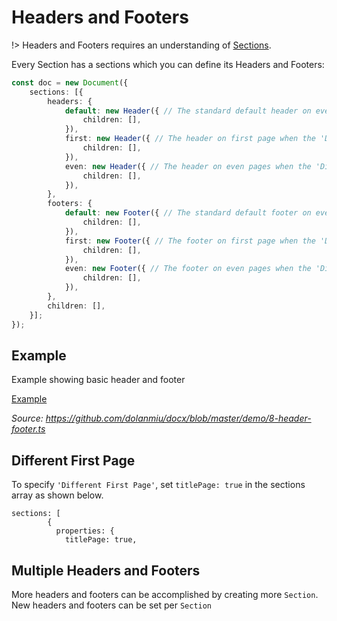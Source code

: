 # Headers and Footers

!> Headers and Footers requires an understanding of [Sections](usage/sections.md).

Every Section has a sections which you can define its Headers and Footers:

```ts
const doc = new Document({
    sections: [{
        headers: {
            default: new Header({ // The standard default header on every page or header on odd pages when the 'Different Odd & Even Pages' option is activated
                children: [],
            }),
            first: new Header({ // The header on first page when the 'Different First Page' option is activated
                children: [],
            }),
            even: new Header({ // The header on even pages when the 'Different Odd & Even Pages' option is activated
                children: [],
            }),
        },
        footers: {
            default: new Footer({ // The standard default footer on every page or footer on odd pages when the 'Different Odd & Even Pages' option is activated
                children: [],
            }),
            first: new Footer({ // The footer on first page when the 'Different First Page' option is activated
                children: [],
            }),
            even: new Footer({ // The footer on even pages when the 'Different Odd & Even Pages' option is activated
                children: [],
            }),
        },
        children: [],
    }];
});
```

## Example

Example showing basic header and footer

[Example](https://raw.githubusercontent.com/dolanmiu/docx/master/demo/8-header-footer.ts ':include')

_Source: https://github.com/dolanmiu/docx/blob/master/demo/8-header-footer.ts_

## Different First Page

To specify `'Different First Page'`, set `titlePage: true` in the sections array as shown below.

```
sections: [
        {
          properties: {
            titlePage: true,
```

## Multiple Headers and Footers

More headers and footers can be accomplished by creating more `Section`. New headers and footers can be set per `Section`

